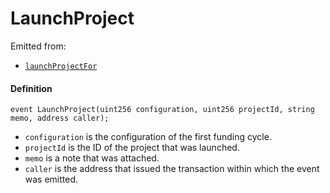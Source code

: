# LaunchProject

Emitted from:

* [`launchProjectFor`](/api/contracts/or-controllers/jbcontroller/write/launchprojectfor.md)

#### Definition

```
event LaunchProject(uint256 configuration, uint256 projectId, string memo, address caller);
```

* `configuration` is the configuration of the first funding cycle.
* `projectId` is the ID of the project that was launched.
* `memo` is a note that was attached.
* `caller` is the address that issued the transaction within which the event was emitted.
